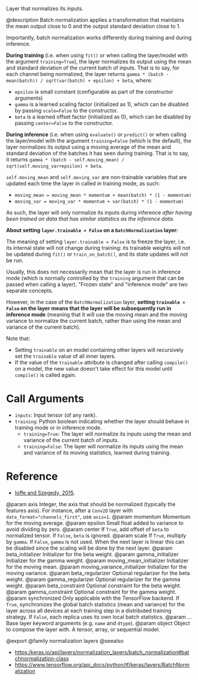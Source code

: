 Layer that normalizes its inputs.

@description
Batch normalization applies a transformation that maintains the mean output
close to 0 and the output standard deviation close to 1.

Importantly, batch normalization works differently during training and
during inference.

**During training** (i.e. when using `fit()` or when calling the layer/model
with the argument `training=True`), the layer normalizes its output using
the mean and standard deviation of the current batch of inputs. That is to
say, for each channel being normalized, the layer returns
`gamma * (batch - mean(batch)) / sqrt(var(batch) + epsilon) + beta`, where:

- `epsilon` is small constant (configurable as part of the constructor
arguments)
- `gamma` is a learned scaling factor (initialized as 1), which
can be disabled by passing `scale=False` to the constructor.
- `beta` is a learned offset factor (initialized as 0), which
can be disabled by passing `center=False` to the constructor.

**During inference** (i.e. when using `evaluate()` or `predict()` or when
calling the layer/model with the argument `training=False` (which is the
default), the layer normalizes its output using a moving average of the
mean and standard deviation of the batches it has seen during training. That
is to say, it returns
`gamma * (batch - self.moving_mean) / sqrt(self.moving_var+epsilon) + beta`.

`self.moving_mean` and `self.moving_var` are non-trainable variables that
are updated each time the layer in called in training mode, as such:

- `moving_mean = moving_mean * momentum + mean(batch) * (1 - momentum)`
- `moving_var = moving_var * momentum + var(batch) * (1 - momentum)`

As such, the layer will only normalize its inputs during inference
*after having been trained on data that has similar statistics as the
inference data*.

**About setting `layer.trainable = False` on a `BatchNormalization` layer:**

The meaning of setting `layer.trainable = False` is to freeze the layer,
i.e. its internal state will not change during training:
its trainable weights will not be updated
during `fit()` or `train_on_batch()`, and its state updates will not be run.

Usually, this does not necessarily mean that the layer is run in inference
mode (which is normally controlled by the `training` argument that can
be passed when calling a layer). "Frozen state" and "inference mode"
are two separate concepts.

However, in the case of the `BatchNormalization` layer, **setting
`trainable = False` on the layer means that the layer will be
subsequently run in inference mode** (meaning that it will use
the moving mean and the moving variance to normalize the current batch,
rather than using the mean and variance of the current batch).

Note that:

- Setting `trainable` on an model containing other layers will recursively
    set the `trainable` value of all inner layers.
- If the value of the `trainable` attribute is changed after calling
    `compile()` on a model, the new value doesn't take effect for this model
    until `compile()` is called again.

# Call Arguments
- `inputs`: Input tensor (of any rank).
- `training`: Python boolean indicating whether the layer should behave in
    training mode or in inference mode.
    - `training=True`: The layer will normalize its inputs using
    the mean and variance of the current batch of inputs.
    - `training=False`: The layer will normalize its inputs using
    the mean and variance of its moving statistics, learned during
    training.

# Reference
- [Ioffe and Szegedy, 2015](https://arxiv.org/abs/1502.03167).

@param axis Integer, the axis that should be normalized
    (typically the features axis). For instance, after a `Conv2D` layer
    with `data_format="channels_first"`, use `axis=1`.
@param momentum Momentum for the moving average.
@param epsilon Small float added to variance to avoid dividing by zero.
@param center If `True`, add offset of `beta` to normalized tensor.
    If `False`, `beta` is ignored.
@param scale If `True`, multiply by `gamma`. If `False`, `gamma` is not used.
    When the next layer is linear this can be disabled
    since the scaling will be done by the next layer.
@param beta_initializer Initializer for the beta weight.
@param gamma_initializer Initializer for the gamma weight.
@param moving_mean_initializer Initializer for the moving mean.
@param moving_variance_initializer Initializer for the moving variance.
@param beta_regularizer Optional regularizer for the beta weight.
@param gamma_regularizer Optional regularizer for the gamma weight.
@param beta_constraint Optional constraint for the beta weight.
@param gamma_constraint Optional constraint for the gamma weight.
@param synchronized Only applicable with the TensorFlow backend.
    If `True`, synchronizes the global batch statistics (mean and
    variance) for the layer across all devices at each training step
    in a distributed training strategy.
    If `False`, each replica uses its own local batch statistics.
@param ... Base layer keyword arguments (e.g. `name` and `dtype`).
@param object Object to compose the layer with. A tensor, array, or sequential model.

@export
@family normalization layers
@seealso
+ <https:/keras.io/api/layers/normalization_layers/batch_normalization#batchnormalization-class>
+ <https://www.tensorflow.org/api_docs/python/tf/keras/layers/BatchNormalization>
